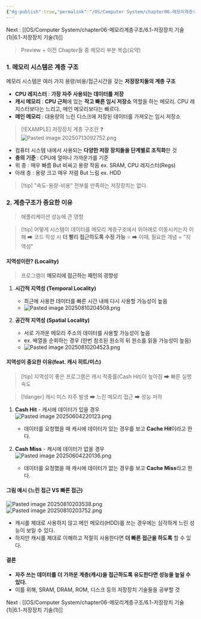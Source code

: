 ```yaml
---
{"dg-publish":true,"permalink":"/OS/Computer System/chapter06-메모리계층구조/6.0-메모리 저장장치 Preview/","noteIcon":"","created":"2025-08-10T20:11:03.132+09:00","updated":"2025-08-18T01:03:39.542+09:00"}
---
```




Next : [[OS/Computer System/chapter06-메모리계층구조/6.1-저장장치 기술(1)\|6.1-저장장치 기술(1)]]

> Preview + 이전 Chapter들 중 메모리 부분 복습(요약)

### 1. 메모리 시스템은 계층 구조 
메모리 시스템은 여러 가지 용량/비용/접근시간을 갖는 **저장장치들의 계층 구조** 
- **CPU 레지스터** : **가장 자주 사용되는 데이터를 저장** 
- **캐시 메모리** : **CPU 근처**에 있는 **작고 빠른 임시 저장소** 역할을 하는 메모리. CPU 레지스터보다는 느리고, 메인 메모리보다는 빠르다.
- **메인 메모리** : 대용량의 느린 디스크에 저장된 데이터를 가져오는 임시 저장소 
  
>[!EXAMPLE] 저장장치 계층 구조란 ❓
![Pasted image 20250713092752.png](/img/user/supporter/image/Pasted%20image%2020250713092752.png)
- 컴퓨터 시스템 내에서 사용되는 **다양한 저장 장치들을 단계별로 조직화**한 것 
- **층의 기준** : CPU에 얼마나 가까운가를 기준 
- 위 층 : 매우 빠름 But 비싸고 용량 작음 ex. SRAM, CPU 레지스터(Regs)
- 아래 층 : 용량 크고 매우 저렴 But 느림  ex. HDD 

>[!tip] "속도-용량-비용" 전부를 만족하는 저장장치는 없다. 


### 2. 계층구조가 중요한 이유 
> 애플리케이션 성능에 큰 영향 

>[!tip] 어떻게 시스템이 데이터를 메모리 계층구조에서 위아래로 이동시키는지 이해 ➡ 코드 작성 시 **더 빨리 접근하도록 수정 가능** ⭐ ➡ 이때, 필요한 개념 = "지역성"


#### 지역성이란? (Locality)
> 프로그램이 **메모리에 접근하는 패턴의 경향성** 

1. **시간적 지역성 (Temporal Locality)**
	- 최근에 사용한 데이터를 빠른 시간 내에 다시 사용할 가능성이 높음 
	- ![Pasted image 20250810204508.png](/img/user/supporter/image/Pasted%20image%2020250810204508.png)

2. **공간적 지역성 (Spatial Locality)**
	- 서로 가까운 메모리 주소의 데이터를 사용할 가능성이 높음
	- ex. 배열을 순회하는 경우 (한번 참조된 원소의 뒤 원소를 읽을 가능성이 높음)
	- ![Pasted image 20250810204523.png](/img/user/supporter/image/Pasted%20image%2020250810204523.png)


#### 지역성이 중요한 이유(feat. 캐시 히트/미스)
> [!tip] 지역성이 좋은 프로그램은 캐시 적중률(Cash Hit)이 높아짐 ➡ 빠른 실행속도 

>[!danger] 캐시 미스 자주 발생 ➡ 느린 메모리 접근 ➡ 성능 저하

1. **Cash Hit** - 캐시에 데이터가 있을 경우
	    ![Pasted image 20250604220123.png](/img/user/supporter/image/Pasted%20image%2020250604220123.png)
    - 데이터를 요청했을 때 캐시에 데이터가 있는 경우를 보고 **Cache Hit**이라고 한다.
    
2. **Cash Miss** - 캐시에 데이터가 없을 경우
	    ![Pasted image 20250604220136.png](/img/user/supporter/image/Pasted%20image%2020250604220136.png)
	- 데이터를 요청했을 때 캐시에 데이터가 없는 경우를 보고 **Cache Miss**라고 한다.


#### 그림 예시 (느린 접근 VS 빠른 접근)
![Pasted image 20250810203538.png](/img/user/supporter/image/Pasted%20image%2020250810203538.png)
![Pasted image 20250810203752.png](/img/user/supporter/image/Pasted%20image%2020250810203752.png)
- 캐시를 제대로 사용하지 않고 메인 메모리(HDD)를 쓰는 경우에는 심각하게 느린 성능이 보일 수 있다.
- 하지만 캐시를 제대로 이해하고 적절히 사용한다면 **더 빠른 접근을 하도록** 할 수 있다.

#### 결론 
- **자주 쓰는 데이터를 더 가까운 계층(캐시)을 접근하도록 유도한다면 성능을 높일 수 있다.**
- 이를 위해, SRAM, DRAM, ROM, 디스크 등의 저장장치 기술들을 공부할 것 

Next : [[OS/Computer System/chapter06-메모리계층구조/6.1-저장장치 기술(1)\|6.1-저장장치 기술(1)]]